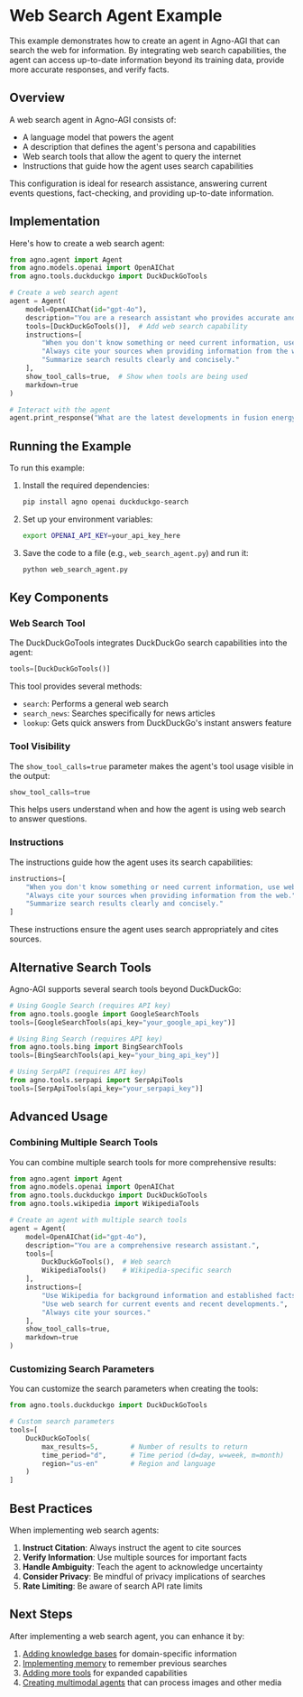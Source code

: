# Web Search Agent Example

This example demonstrates how to create an agent in Agno-AGI that can search the web for information. By integrating web search capabilities, the agent can access up-to-date information beyond its training data, provide more accurate responses, and verify facts.

## Overview

A web search agent in Agno-AGI consists of:
- A language model that powers the agent
- A description that defines the agent's persona and capabilities
- Web search tools that allow the agent to query the internet
- Instructions that guide how the agent uses search capabilities

This configuration is ideal for research assistance, answering current events questions, fact-checking, and providing up-to-date information.

## Implementation

Here's how to create a web search agent:

```python
from agno.agent import Agent
from agno.models.openai import OpenAIChat
from agno.tools.duckduckgo import DuckDuckGoTools

# Create a web search agent
agent = Agent(
    model=OpenAIChat(id="gpt-4o"),
    description="You are a research assistant who provides accurate and up-to-date information.",
    tools=[DuckDuckGoTools()],  # Add web search capability
    instructions=[
        "When you don't know something or need current information, use web search.",
        "Always cite your sources when providing information from the web.",
        "Summarize search results clearly and concisely."
    ],
    show_tool_calls=true,  # Show when tools are being used
    markdown=true
)

# Interact with the agent
agent.print_response("What are the latest developments in fusion energy?", stream=true)
```

## Running the Example

To run this example:

1. Install the required dependencies:
   ```bash
   pip install agno openai duckduckgo-search
   ```

2. Set up your environment variables:
   ```bash
   export OPENAI_API_KEY=your_api_key_here
   ```

3. Save the code to a file (e.g., `web_search_agent.py`) and run it:
   ```bash
   python web_search_agent.py
   ```

## Key Components

### Web Search Tool

The DuckDuckGoTools integrates DuckDuckGo search capabilities into the agent:

```python
tools=[DuckDuckGoTools()]
```

This tool provides several methods:
- `search`: Performs a general web search
- `search_news`: Searches specifically for news articles
- `lookup`: Gets quick answers from DuckDuckGo's instant answers feature

### Tool Visibility

The `show_tool_calls=true` parameter makes the agent's tool usage visible in the output:

```python
show_tool_calls=true
```

This helps users understand when and how the agent is using web search to answer questions.

### Instructions

The instructions guide how the agent uses its search capabilities:

```python
instructions=[
    "When you don't know something or need current information, use web search.",
    "Always cite your sources when providing information from the web.",
    "Summarize search results clearly and concisely."
]
```

These instructions ensure the agent uses search appropriately and cites sources.

## Alternative Search Tools

Agno-AGI supports several search tools beyond DuckDuckGo:

```python
# Using Google Search (requires API key)
from agno.tools.google import GoogleSearchTools
tools=[GoogleSearchTools(api_key="your_google_api_key")]

# Using Bing Search (requires API key)
from agno.tools.bing import BingSearchTools
tools=[BingSearchTools(api_key="your_bing_api_key")]

# Using SerpAPI (requires API key)
from agno.tools.serpapi import SerpApiTools
tools=[SerpApiTools(api_key="your_serpapi_key")]
```

## Advanced Usage

### Combining Multiple Search Tools

You can combine multiple search tools for more comprehensive results:

```python
from agno.agent import Agent
from agno.models.openai import OpenAIChat
from agno.tools.duckduckgo import DuckDuckGoTools
from agno.tools.wikipedia import WikipediaTools

# Create an agent with multiple search tools
agent = Agent(
    model=OpenAIChat(id="gpt-4o"),
    description="You are a comprehensive research assistant.",
    tools=[
        DuckDuckGoTools(),  # Web search
        WikipediaTools()    # Wikipedia-specific search
    ],
    instructions=[
        "Use Wikipedia for background information and established facts.",
        "Use web search for current events and recent developments.",
        "Always cite your sources."
    ],
    show_tool_calls=true,
    markdown=true
)
```

### Customizing Search Parameters

You can customize the search parameters when creating the tools:

```python
from agno.tools.duckduckgo import DuckDuckGoTools

# Custom search parameters
tools=[
    DuckDuckGoTools(
        max_results=5,        # Number of results to return
        time_period="d",      # Time period (d=day, w=week, m=month)
        region="us-en"        # Region and language
    )
]
```

## Best Practices

When implementing web search agents:

1. **Instruct Citation**: Always instruct the agent to cite sources
2. **Verify Information**: Use multiple sources for important facts
3. **Handle Ambiguity**: Teach the agent to acknowledge uncertainty
4. **Consider Privacy**: Be mindful of privacy implications of searches
5. **Rate Limiting**: Be aware of search API rate limits

## Next Steps

After implementing a web search agent, you can enhance it by:

1. [Adding knowledge bases](knowledge_agent.md) for domain-specific information
2. [Implementing memory](../concepts/memory.md) to remember previous searches
3. [Adding more tools](../concepts/tools.md) for expanded capabilities
4. [Creating multimodal agents](multimodal_agent.md) that can process images and other media